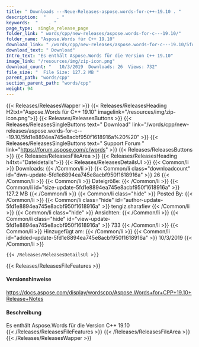 ```yaml
---
title: " Downloads ---Neue-Releases-aspose.words-for-c++-19.10 . "
description:  "    . " 
keywords:  "    . " 
page_type:  single_release_page
folder_link: " words/cpp/new-releases/aspose.words-for-c---19.10/"
folder_name: "Aspose.Words für C++ 19.10"
download_link: " /words/cpp/new-releases/aspose.words-for-c---19.10/5fd1e8894ea745e8acbf950f1618916a"
download_text: " Download"
Intro_text: "Es enthält Aspose.Words für die Version C++ 19.10"
image_link: "/resources/img/zip-icon.png"
download_count: "   10/3/2019  Downloads: 26  Views: 732"
file_size: "  File Size: 127.2 MB "
parent_path: "words/cpp"
section_parent_path: "words/cpp"
weight: 94
---
```


{{< Releases/ReleasesWapper >}}
  {{< Releases/ReleasesHeading H2txt="Aspose.Words für C++ 19.10" imagelink="/resources/img/zip-icon.png">}}
  {{< Releases/ReleasesButtons >}}
    {{< Releases/ReleasesSingleButtons text=" Download" link="/words/cpp/new-releases/aspose.words-for-c---19.10/5fd1e8894ea745e8acbf950f1618916a%20%20" >}}
    {{< Releases/ReleasesSingleButtons text=" Support Forum " link="https://forum.aspose.com/c/words" >}}
  {{< Releases/ReleasesButtons >}}
  {{< Releases/ReleasesFileArea >}}
    {{< Releases/ReleasesHeading h4txt="Dateidetails">}}
    {{< Releases/ReleasesDetailsUl >}}
            {{< Common/li >}} Downloads: {{< /Common/li >}}
      {{< Common/li class="downloadcount" id="dwn-update-5fd1e8894ea745e8acbf950f1618916a" >}} 26 {{< /Common/li >}}
      {{< Common/li >}} Dateigröße: {{< /Common/li >}}
      {{< Common/li id="size-update-5fd1e8894ea745e8acbf950f1618916a" >}} 127.2 MB {{< /Common/li >}} 
      {{< Common/li  class="hide" >}} Posted By: {{< /Common/li >}} 
      {{< Common/li class="hide" id="author-update-5fd1e8894ea745e8acbf950f1618916a" >}} tengiz.sharafiev {{< /Common/li >}}
      {{< Common/li class="hide" >}} Ansichten: {{< /Common/li >}}
      {{< Common/li class="hide" id="view-update-5fd1e8894ea745e8acbf950f1618916a" >}} 733 {{< /Common/li >}}
      {{< Common/li >}} Hinzugefügt am: {{< /Common/li >}}
      {{< Common/li id="added-update-5fd1e8894ea745e8acbf950f1618916a" >}} 10/3/2019 {{< /Common/li >}} 

    {{< /Releases/ReleasesDetailsUl >}}

  {{< Releases/ReleasesFileFeatures >}}
      <h4>Versionshinweise</h4><div> <a href="https://docs.aspose.com/display/wordscpp/Aspose.Words+for+CPP+19.10+Release+Notes">https://docs.aspose.com/display/wordscpp/Aspose.Words+for+CPP+19.10+Release+Notes</a></div><h4> Beschreibung</h4><div class="HTMLDescription"> Es enthält Aspose.Words für die Version C++ 19.10</div>
  {{< /Releases/ReleasesFileFeatures >}}
 {{< /Releases/ReleasesFileArea >}}
{{< /Releases/ReleasesWapper >}}



